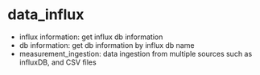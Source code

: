 # data_influx

- influx information: get influx db information
- db information: get db information by influx db name
- measurement_ingestion: data ingestion from multiple sources such as influxDB, and CSV files


